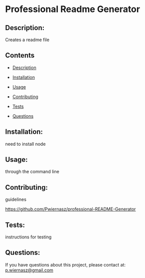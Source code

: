 
  # Professional Readme Generator
  
  
  ## Description: 
  Creates a readme file
  
  ## Contents
  - [Description](#description)
  - [Installation](#installation)
  - [Usage](#usage)
  
  - [Contributing](#contributing)
  - [Tests](#tests)
  - [Questions](#questions)
  
  ## Installation: 
  need to install node
  ## Usage:
  through the command line
  
  ## Contributing:
  guidelines
  
  https://github.com/Pwiernasz/professional-README-Generator
  ## Tests:
  instructions for testing
  
  ## Questions:
  If you have questions about this project, please contact at:
  p.wiernasz@gmail.com
  